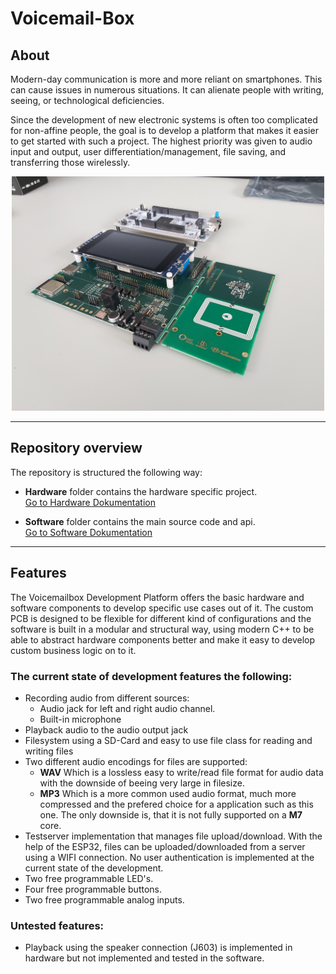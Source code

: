 # Voicemail-Box

## About
Modern-day communication is more and more reliant on smartphones. This can cause issues in numerous situations. It can alienate people with writing, seeing, or technological deficiencies. 

Since the development of new electronic systems is often too complicated for non-affine people, the goal is to develop a platform that makes it easier to get started with such a project. The highest priority was given to audio input and output, user differentiation/management, file saving, and transferring those wirelessly.


<tr>
<td>
<div align="center">
    <img src="Hardware/Picture/20250507_130035.jpg" width="500"> 
</div>
</td>

---
## Repository overview
The repository is structured the following way:
- **Hardware** folder contains the hardware specific project.  
[Go to Hardware Dokumentation](Hardware/README.md)

- **Software** folder contains the main source code and api.  
[Go to Software Dokumentation](Software/BSP_VoiceMailBox/README.md)

---
## Features
The Voicemailbox Development Platform offers the basic hardware and software components to develop specific use cases out of it.
The custom PCB is designed to be flexible for different kind of configurations and the software is built in a modular and structural way, using modern C++ to be able to abstract hardware components better and make it easy to develop custom business logic on to it.

### The current state of development features the following:
- Recording audio from different sources:
  - Audio jack for left and right audio channel.
  - Built-in microphone
- Playback audio to the audio output jack
- Filesystem using a SD-Card and easy to use file class for reading and writing files
- Two different audio encodings for files are supported:
  - **WAV** Which is a lossless easy to write/read file format for audio data with the downside of beeing very large in filesize.
  - **MP3** Which is a more common used audio format, much more compressed and the prefered choice for a application such as this one.
            The only downside is, that it is not fully supported on a **M7** core.
- Testserver implementation that manages file upload/download.
  With the help of the ESP32, files can be uploaded/downloaded from a server using a WIFI connection.
  No user authentication is implemented at the current state of the development.
- Two free programmable LED's.
- Four free programmable buttons.
- Two free programmable analog inputs.
  
### Untested features:
- Playback using the speaker connection (J603) is implemented in hardware but not implemented and tested in the software.
